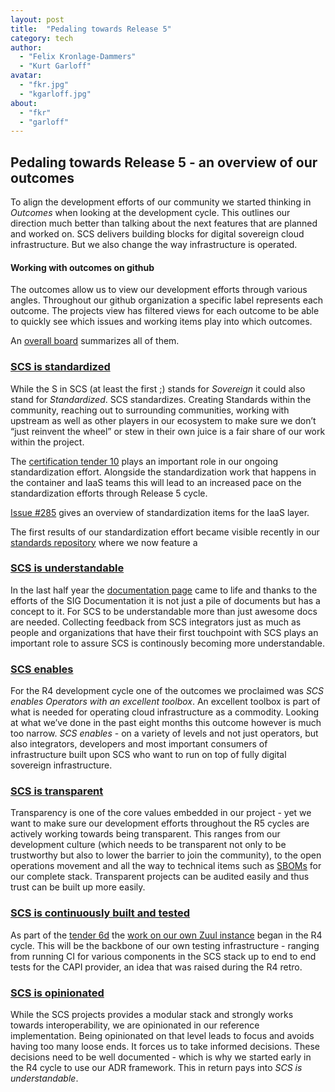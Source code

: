 ```yaml
---
layout: post
title:  "Pedaling towards Release 5"
category: tech
author:
  - "Felix Kronlage-Dammers"
  - "Kurt Garloff"
avatar:
  - "fkr.jpg"
  - "kgarloff.jpg"
about:
  - "fkr"
  - "garloff"
---
```


## Pedaling towards Release 5 - an overview of our outcomes

To align the development efforts of our community we started thinking in *Outcomes* when looking at the development cycle.
This outlines our direction much better than talking about the next features that are planned and worked on.
SCS delivers building blocks for digital sovereign cloud infrastructure.  But we also change the way infrastructure is operated.

#### Working with outcomes on github

The outcomes allow us to view our development efforts through various angles. Throughout our github organization a specific label represents each outcome. The projects view has filtered views for each outcome to be able to quickly see which issues and working items play into which outcomes.

An [overall board](https://github.com/orgs/SovereignCloudStack/projects/6/views/28) summarizes all of them.

### [SCS is standardized](https://github.com/orgs/SovereignCloudStack/projects/6/views/23)

While the S in SCS (at least the first ;) stands for *Sovereign* it could also stand for *Standardized*.
SCS standardizes. Creating Standards within the community, reaching out to surrounding communities, working with upstream as well as other players in our ecosystem to make sure we don’t “just reinvent the wheel” or stew in their own juice is a fair share of our work within the project.

The [certification tender 10](https://scs.community/tenders/lot10) plays an important role in our ongoing standardization effort. Alongside the standardization work that happens in the container and IaaS teams this will lead to an increased pace on the standardization efforts through Release 5 cycle.

[Issue #285](https://github.com/SovereignCloudStack/standards/issues/285) gives an overview of standardization items for the IaaS layer.

The first results of our standardization effort became visible recently in our [standards repository](https://github.com/SovereignCloudStack/standards) where we now feature a 

### [SCS is understandable](https://github.com/orgs/SovereignCloudStack/projects/6/views/22)

In the last half year the [documentation page](https://docs.scs.community) came to life and thanks to the efforts of the SIG Documentation it is not just a pile of documents but has a concept to it. For SCS to be understandable more than just awesome docs are needed. Collecting feedback from SCS integrators just as much as people and organizations that have their first touchpoint with SCS plays an important role to assure SCS is continously becoming more understandable. 

### [SCS enables](https://github.com/orgs/SovereignCloudStack/projects/6/views/20)

For the R4 development cycle one of the outcomes we proclaimed was *SCS enables Operators with an excellent toolbox*. An excellent toolbox is part of what is needed for operating cloud infrastructure as a commodity. Looking at what we’ve done in the past eight months this outcome however is much too narrow. 
*SCS enables* - on a variety of levels and not just operators, but also integrators, developers and most important consumers of infrastructure built upon SCS who want to run on top of fully digital sovereign infrastructure.

### [SCS is transparent](https://github.com/orgs/SovereignCloudStack/projects/6/views/30)

Transparency is one of the core values embedded in our project - yet we want to make sure our development efforts throughout the R5 cycles are actively working towards being transparent. This ranges from our development culture (which needs to be transparent not only to be trustworthy but also to lower the barrier to join the community), to the open operations movement and all the way to technical items such as [SBOMs](https://en.wikipedia.org/wiki/Software_supply_chain) for our complete stack.
Transparent projects can be audited easily and thus trust can be built up more easily.

### [SCS is continuously built and tested](https://github.com/orgs/SovereignCloudStack/projects/6/views/21)

As part of the [tender 6d](https://scs.community/tenders/lot6d) the [work on our own Zuul instance](https://github.com/SovereignCloudStack/issues/issues/157) began in the R4 cycle. This will be the backbone of our own testing infrastructure - ranging from running CI for various components in the SCS stack up to end to end tests for the CAPI provider, an idea that was raised during the R4 retro.

### [SCS is opinionated](https://github.com/orgs/SovereignCloudStack/projects/6/views/29)

While the SCS projects provides a modular stack and strongly works towards interoperability, we are opinionated in our reference implementation. Being opinionated on that level leads to focus and avoids having too many loose ends. It forces us to take informed decisions. These decisions need to be well documented - which is why we started early in the R4 cycle to use our ADR framework. This in return pays into *SCS is understandable*. 
